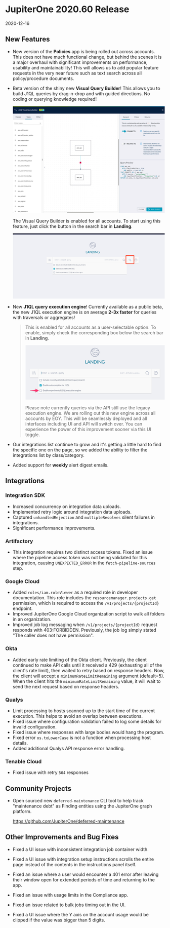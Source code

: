 # JupiterOne 2020.60 Release

2020-12-16

## New Features

- New version of the **Policies** app is being rolled out across accounts. This
  does not have much functional change, but behind the scenes it is a major
  overhaul with significant improvements on performance, usability and
  maintainability! This will allows us to add popular feature requests in the
  very near future such as text search across all policy/procedure documents. 

- Beta version of the shiny new **Visual Query Builder**! This allows you to
  build J1QL queries by drag-n-drop and with guided directions. No coding or
  querying knowledge required!

  ![Visual Query Builder](../assets/vqb-with-relationships.gif)

  The Visual Query Builder is enabled for all accounts. To start using this feature, just click the button in the search bar in **Landing**.

  ![vqb-toggle](../assets/landing-vqb-toggle.png)


- New **J1QL query execution engine**! Currently available as a public beta, the
  new J1QL execution engine is on average **2-3x faster** for queries with
  traversals or aggregates!

  > This is enabled for all accounts as a user-selectable option. To
  > enable, simply check the corresponding box below the search bar in
  > **Landing**.
  >
  > ![j1ql-engine-toggle](../assets/landing-j1ql-engine-toggle.png)
  >
  > Please note currently queries via the API still use the legacy execution
  > engine. We are rolling out this new engine across all accounts by EOY. This
  > will be seamlessly deployed and all interfaces including UI and API will
  > switch over. You can experience the power of this improvement sooner via this
  > UI toggle.

- Our integrations list continue to grow and it's getting a little hard to find
  the specific one on the page, so we added the ability to filter the
  integrations list by class/category.

- Added support for **weekly** alert digest emails.

## Integrations

### Integration SDK

- Increased concurrency on integration data uploads.
- Implemented retry logic around integration data uploads.
- Captured `unhandledRejection` and `multipleResolves` silent failures in integrations.
- Significant performance improvements.

### Artifactory

- This integration requires two distinct access tokens. Fixed an issue where the
  pipeline access token was not being validated for this integration, causing
  `UNEXPECTED_ERROR` in the `fetch-pipeline-sources` step.

### Google Cloud

- Added `roles/iam.roleViewer` as a required role in developer documentation.
  This role includes the `resourcemanager.projects.get` permission, which is
  required to access the `/v1/projects/{projectId}` endpoint.
- Improved JupiterOne Google Cloud organization script to walk all folders in an
  organization.
- Improved job log messaging when `/v1/projects/{projectId}` request responds
  with 403:FORBIDDEN. Previously, the job log simply stated "The caller does not
  have permission".

### Okta

- Added early rate limiting of the Okta client. Previously, the client continued
  to make API calls until it received a 429 (exhausting all of the client's rate
  limit), then waited to retry based on response headers. Now, the client will
  accept a `minimumRateLimitRemaining` argument (default=5). When the client
  hits the `minimumRateLimitRemaining` value, it will wait to send the next
  request based on response headers.

### Qualys

- Limit processing to hosts scanned up to the start time of the current
  execution. This helps to avoid an overlap between executions.
- Fixed issue where configuration validation failed to log some details for
  invalid configuration.
- Fixed issue where responses with large bodies would hang the program.
- Fixed error `os.toLowerCase` is not a function when processing host details.
- Added additional Qualys API response error handling.

### Tenable Cloud

- Fixed issue with retry `504` responses

## Community Projects

- Open sourced new `deferred-maintenance` CLI tool to help track "maintenance
  debt" as Finding entities using the JupiterOne graph platform. 

  <https://github.com/JupiterOne/deferred-maintenance>

## Other Improvements and Bug Fixes

- Fixed a UI issue with inconsistent integration job container width.

- Fixed a UI issue with integration setup instructions scrolls the entire page
  instead of the contents in the instructions panel itself.

- Fixed an issue where a user would encounter a 401 error after leaving their
  window open for extended periods of time and returning to the app.

- Fixed an issue with usage limits in the Compliance app.

- Fixed an issue related to bulk jobs timing out in the UI.

- Fixed a UI issue where the Y axis on the account usage would be clipped if the
  value was bigger than 5 digits.
